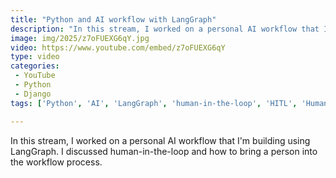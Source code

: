 ```yaml
---
title: "Python and AI workflow with LangGraph"
description: "In this stream, I worked on a personal AI workflow that I'm building using LangGraph. I discussed human-in-the-loop and how to bring a person into the workflow process."
image: img/2025/z7oFUEXG6qY.jpg
video: https://www.youtube.com/embed/z7oFUEXG6qY
type: video
categories:
 - YouTube
 - Python
 - Django
tags: ['Python', 'AI', 'LangGraph', 'human-in-the-loop', 'HITL', 'Human In The Loop', 'ntfy.sh', 'streaming', 'requests']

---
```


In this stream, I worked on a personal AI workflow that I'm building using LangGraph. I discussed human-in-the-loop and how to bring a person into the workflow process.
